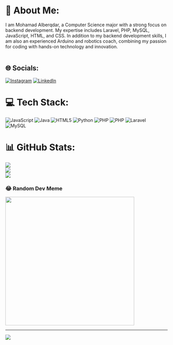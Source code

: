 # 💫 About Me:
I am Mohamad Alberqdar, a Computer Science major with a strong focus on backend development. My expertise includes Laravel, PHP, MySQL, JavaScript, HTML, and CSS. In addition to my backend development skills, I am also an experienced Arduino and robotics coach, combining my passion for coding with hands-on technology and innovation.<br><br>


## 🌐 Socials:
[![Instagram](https://img.shields.io/badge/Instagram-%23E4405F.svg?logo=Instagram&logoColor=white)](https://instagram.com/amo.002) [![LinkedIn](https://img.shields.io/badge/LinkedIn-%230077B5.svg?logo=linkedin&logoColor=white)](https://linkedin.com/in/Mohamad-Alberqdar) 

# 💻 Tech Stack:
![JavaScript](https://img.shields.io/badge/javascript-%23323330.svg?style=for-the-badge&logo=javascript&logoColor=%23F7DF1E) ![Java](https://img.shields.io/badge/java-%23ED8B00.svg?style=for-the-badge&logo=openjdk&logoColor=white) ![HTML5](https://img.shields.io/badge/html5-%23E34F26.svg?style=for-the-badge&logo=html5&logoColor=white) ![Python](https://img.shields.io/badge/python-3670A0?style=for-the-badge&logo=python&logoColor=ffdd54) ![PHP](https://img.shields.io/badge/php-%23777BB4.svg?style=for-the-badge&logo=php&logoColor=white) ![PHP](https://img.shields.io/badge/php-%23777BB4.svg?style=for-the-badge&logo=php&logoColor=white) ![Laravel](https://img.shields.io/badge/laravel-%23FF2D20.svg?style=for-the-badge&logo=laravel&logoColor=white) ![MySQL](https://img.shields.io/badge/mysql-4479A1.svg?style=for-the-badge&logo=mysql&logoColor=white)
# 📊 GitHub Stats:
![](https://github-readme-stats.vercel.app/api?username=Amo002&theme=dark&hide_border=false&include_all_commits=true&count_private=true)<br/>
![](https://github-readme-streak-stats.herokuapp.com/?user=Amo002&theme=dark&hide_border=false)<br/>
![](https://github-readme-stats.vercel.app/api/top-langs/?username=Amo002&theme=dark&hide_border=false&include_all_commits=true&count_private=true&layout=compact)

### 😂 Random Dev Meme
<img src='https://memer-new.vercel.app/' style="height: 400px;"/>

---
[![](https://visitcount.itsvg.in/api?id=Amo002&icon=0&color=0)](https://visitcount.itsvg.in)

<!-- Proudly created with GPRM ( https://gprm.itsvg.in ) -->
